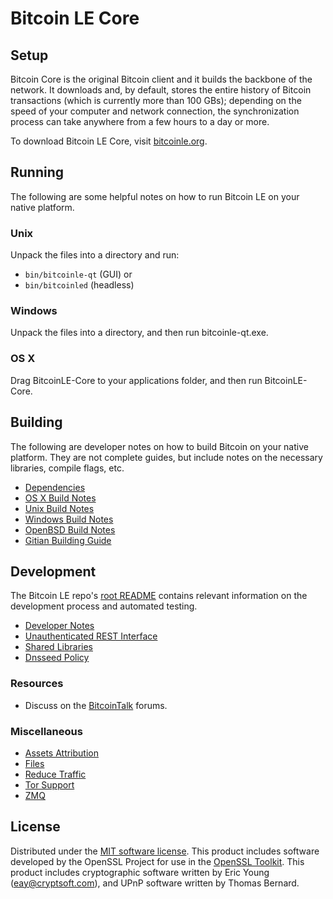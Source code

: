 Bitcoin LE Core
=============

Setup
---------------------
Bitcoin Core is the original Bitcoin client and it builds the backbone of the network. It downloads and, by default, stores the entire history of Bitcoin transactions (which is currently more than 100 GBs); depending on the speed of your computer and network connection, the synchronization process can take anywhere from a few hours to a day or more.

To download Bitcoin LE Core, visit [bitcoinle.org](https://bitcoinle.org/).

Running
---------------------
The following are some helpful notes on how to run Bitcoin LE on your native platform.

### Unix

Unpack the files into a directory and run:

- `bin/bitcoinle-qt` (GUI) or
- `bin/bitcoinled` (headless)

### Windows

Unpack the files into a directory, and then run bitcoinle-qt.exe.

### OS X

Drag BitcoinLE-Core to your applications folder, and then run BitcoinLE-Core.

Building
---------------------
The following are developer notes on how to build Bitcoin on your native platform. They are not complete guides, but include notes on the necessary libraries, compile flags, etc.

- [Dependencies](dependencies.md)
- [OS X Build Notes](build-osx.md)
- [Unix Build Notes](build-unix.md)
- [Windows Build Notes](build-windows.md)
- [OpenBSD Build Notes](build-openbsd.md)
- [Gitian Building Guide](gitian-building.md)

Development
---------------------
The Bitcoin LE repo's [root README](/README.md) contains relevant information on the development process and automated testing.

- [Developer Notes](developer-notes.md)
- [Unauthenticated REST Interface](REST-interface.md)
- [Shared Libraries](shared-libraries.md)
- [Dnsseed Policy](dnsseed-policy.md)

### Resources
* Discuss on the [BitcoinTalk](https://bitcointalk.org/) forums.

### Miscellaneous
- [Assets Attribution](assets-attribution.md)
- [Files](files.md)
- [Reduce Traffic](reduce-traffic.md)
- [Tor Support](tor.md)
- [ZMQ](zmq.md)

License
---------------------
Distributed under the [MIT software license](/COPYING).
This product includes software developed by the OpenSSL Project for use in the [OpenSSL Toolkit](https://www.openssl.org/). This product includes
cryptographic software written by Eric Young ([eay@cryptsoft.com](mailto:eay@cryptsoft.com)), and UPnP software written by Thomas Bernard.

